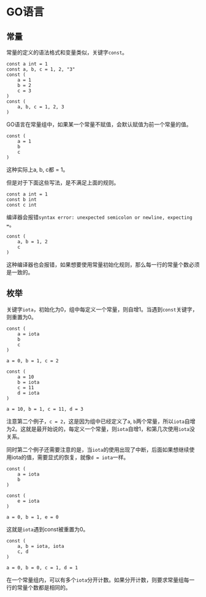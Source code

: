 # GO语言 #
## 常量 ##

常量的定义的语法格式和变量类似，关键字`const`。

    const a int = 1
	const a, b, c = 1, 2, "3"
	const (
		a = 1
		b = 2
		c = 3
	)
	const (
		a, b, c = 1, 2, 3	
	)

GO语言在常量组中，如果某一个常量不赋值，会默认赋值为前一个常量的值。

    const (
		a = 1
		b
		c
	)

这种实际上a, b, c都 = 1。

但是对于下面这些写法，是不满足上面的规则。

    const a int = 1
	const b int
	const c int

编译器会报错`syntax error: unexpected semicolon or newline, expecting =`。

	const (
		a, b = 1, 2
		c
	)

这种编译器也会报错，如果想要使用常量初始化规则，那么每一行的常量个数必须是一致的。

## 枚举 ##

关键字`iota`，初始化为0，组中每定义一个常量，则自增1。当遇到`const`关键字，则重置为0。

	const (
		a = iota
		b
		c
	)

	a = 0, b = 1, c = 2

	const (
		a = 10
		b = iota
		c = 11
		d = iota
	)

	a = 10, b = 1, c = 11, d = 3

注意第二个例子，`c = 2`，这是因为组中已经定义了`a`, `b`两个常量，所以`iota`自增为2。这就是最开始说的，每定义一个常量，则`iota`自增1，和第几次使用`iota`没关系。

同时第二个例子还需要注意的是，当`iota`的使用出现了中断，后面如果想继续使用iota的值，需要显式的恢复，就像`d = iota`一样。

	const (
		a = iota
		b
	)

	const (
		e = iota
	)

	a = 0, b = 1, e = 0

这就是`iota`遇到const被重置为0。

	const (
		a, b = iota, iota
		c, d
	)

	a = 0, b = 0, c = 1, d = 1

在一个常量组内，可以有多个`iota`分开计数。如果分开计数，则要求常量组每一行的常量个数都是相同的。